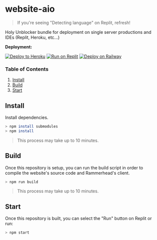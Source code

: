 # website-aio

> If you're seeing "Detecting language" on Replit, refresh!

Holy Unblocker bundle for deployment on single server productions and IDEs (Replit, Heroku, etc...)

**Deployment:**

[![Deploy to Heroku](https://binbashbanana.github.io/deploy-buttons/buttons/remade/heroku.svg)](https://heroku.com/deploy/?template=https://github.com/e9x/website-aio)
[![Run on Replit](https://binbashbanana.github.io/deploy-buttons/buttons/remade/replit.svg)](https://replit.com/github/e9x/website-aio)
[![Deploy on Railway](https://binbashbanana.github.io/deploy-buttons/buttons/remade/railway.svg)](https://railway.app/new/template?template=https://github.com/e9x/website-aio)

### Table of Contents

1. [Install](#install)
2. [Build](#build)
3. [Start](#start)

## Install

Install dependencies.

```sh
> npm install submodules
> npm install
```

> This process may take up to 10 minutes.

## Build

Once this repository is setup, you can run the build script in order to compile the website's source code and Rammerhead's client.

```sh
> npm run build
```

> This process may take up to 10 minutes.

## Start

Once this repository is built, you can select the "Run" button on Replit or run:

```sh
> npm start
```
